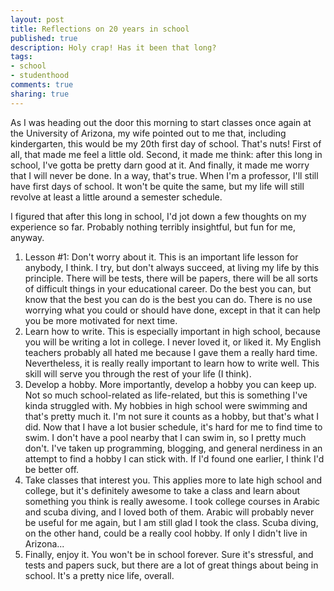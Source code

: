 ```yaml
--- 
layout: post
title: Reflections on 20 years in school
published: true
description: Holy crap! Has it been that long?
tags: 
- school
- studenthood
comments: true
sharing: true
---
```

<p>As I was heading out the door this morning to start classes once again at the University of Arizona, my wife pointed out to me that, including kindergarten, this would be my 20th first day of school. That's nuts! First of all, that made me feel a little old. Second, it made me think: after this long in school, I've gotta be pretty darn good at it. And finally, it made me worry that I will never be done. In a way, that's true. When I'm a professor, I'll still have first days of school. It won't be quite the same, but my life will still revolve at least a little around a semester schedule.</p>

<p>I figured that after this long in school, I'd jot down a few thoughts on my experience so far. Probably nothing terribly insightful, but fun for me, anyway.</p>

<ol>
<li>Lesson #1: Don't worry about it. This is an important life lesson for anybody, I think. I try, but don't always succeed, at living my life by this principle. There will be tests, there will be papers, there will be all sorts of difficult things in your educational career. Do the best you can, but know that the best you can do is the best you can do. There is no use worrying what you could or should have done, except in that it can help you be more motivated for next time.</li>
<li>Learn how to write. This is especially important in high school, because you will be writing a lot in college. I never loved it, or liked it. My English teachers probably all hated me because I gave them a really hard time. Nevertheless, it is really really important to learn how to write well. This skill will serve you through the rest of your life (I think).</li>
<li>Develop a hobby. More importantly, develop a hobby you can keep up. Not so much school-related as life-related, but this is something I've kinda struggled with. My hobbies in high school were swimming and that's pretty much it. I'm not sure it counts as a hobby, but that's what I did. Now that I have a lot busier schedule, it's hard for me to find time to swim. I don't have a pool nearby that I can swim in, so I pretty much don't. I've taken up programming, blogging, and general nerdiness in an attempt to find a hobby I can stick with. If I'd found one earlier, I think I'd be better off.</li>
<li>Take classes that interest you. This applies more to late high school and college, but it's definitely awesome to take a class and learn about something you think is really awesome. I took college courses in Arabic and scuba diving, and I loved both of them. Arabic will probably never be useful for me again, but I am still glad I took the class. Scuba diving, on the other hand, could be a really cool hobby. If only I didn't live in Arizona...</li>
<li>Finally, enjoy it. You won't be in school forever. Sure it's stressful, and tests and papers suck, but there are a lot of great things about being in school. It's a pretty nice life, overall.</li>
</ol>
